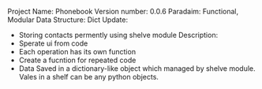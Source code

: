 Project Name: Phonebook
Version number: 0.0.6
Paradaim: Functional, Modular
Data Structure: Dict
Update:
* Storing contacts permently using shelve module
Description:
* Sperate ui from code 
* Each operation has its own function
* Create a fucntion for repeated code
* Data Saved in a dictionary-like object which managed by shelve module. Vales in a shelf can be any python objects.